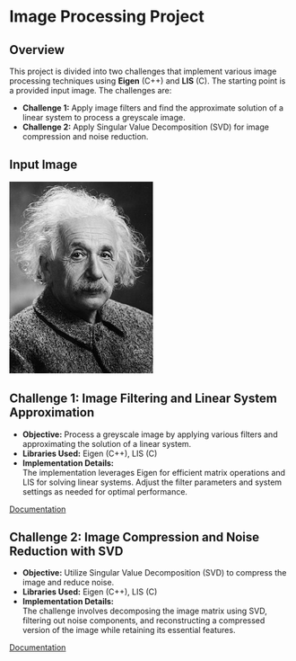 # Image Processing Project

## Overview

This project is divided into two challenges that implement various image processing techniques using **Eigen** (C++) and **LIS** (C). The starting point is a provided input image. The challenges are:

- **Challenge 1:** Apply image filters and find the approximate solution of a linear system to process a greyscale image.
- **Challenge 2:** Apply Singular Value Decomposition (SVD) for image compression and noise reduction.

## Input Image
![Input Image](project_src/challenge1/einstein.jpg)

## Challenge 1: Image Filtering and Linear System Approximation

- **Objective:** Process a greyscale image by applying various filters and approximating the solution of a linear system.
- **Libraries Used:** Eigen (C++), LIS (C)
- **Implementation Details:**  
  The implementation leverages Eigen for efficient matrix operations and LIS for solving linear systems. Adjust the filter parameters and system settings as needed for optimal performance.

[Documentation](project_src/challenge1/Challenge1_description.pdf)

## Challenge 2: Image Compression and Noise Reduction with SVD

- **Objective:** Utilize Singular Value Decomposition (SVD) to compress the image and reduce noise.
- **Libraries Used:** Eigen (C++), LIS (C)
- **Implementation Details:**  
  The challenge involves decomposing the image matrix using SVD, filtering out noise components, and reconstructing a compressed version of the image while retaining its essential features.

[Documentation](project_src/challenge2/Challenge.pdf)



